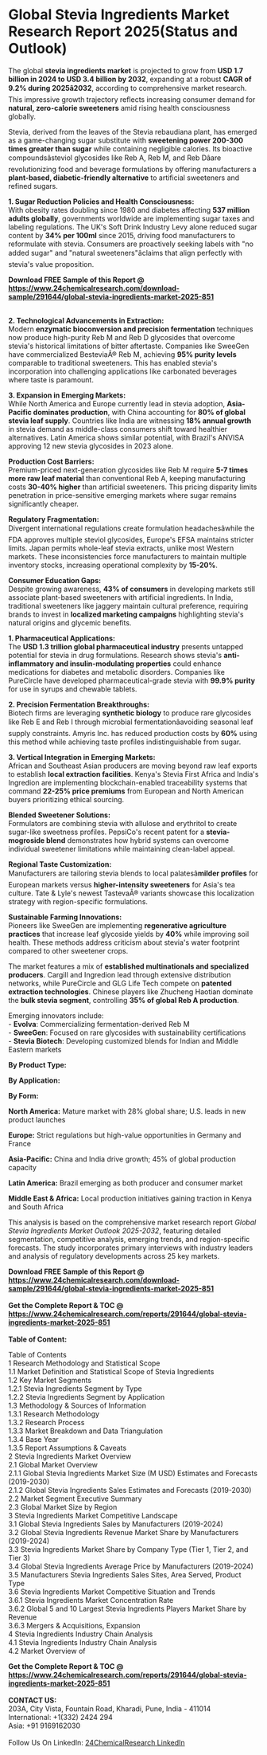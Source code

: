 <h1>Global Stevia Ingredients Market Research Report 2025(Status and Outlook)</h1><p>The global <strong>stevia ingredients market</strong> is projected to grow from <strong>USD 1.7 billion in 2024 to USD 3.4 billion by 2032</strong>, expanding at a robust <strong>CAGR of 9.2% during 2025â2032</strong>, according to comprehensive market research. This impressive growth trajectory reflects increasing consumer demand for <strong>natural, zero-calorie sweeteners</strong> amid rising health consciousness globally.</p><p>Stevia, derived from the leaves of the Stevia rebaudiana plant, has emerged as a game-changing sugar substitute with <strong>sweetening power 200-300 times greater than sugar</strong> while containing negligible calories. Its bioactive compoundsâsteviol glycosides like Reb A, Reb M, and Reb Dâare revolutionizing food and beverage formulations by offering manufacturers a <strong>plant-based, diabetic-friendly alternative</strong> to artificial sweeteners and refined sugars.</p><p><strong>1. Sugar Reduction Policies and Health Consciousness:</strong><br>
With obesity rates doubling since 1980 and diabetes affecting <strong>537 million adults globally</strong>, governments worldwide are implementing sugar taxes and labeling regulations. The UK's Soft Drink Industry Levy alone reduced sugar content by <strong>34% per 100ml</strong> since 2015, driving food manufacturers to reformulate with stevia. Consumers are proactively seeking labels with "no added sugar" and "natural sweeteners"âclaims that align perfectly with stevia's value proposition.</p><div><b>Download FREE Sample of this Report @ 
            <a href="https://www.24chemicalresearch.com/download-sample/291644/global-stevia-ingredients-market-2025-851">
            https://www.24chemicalresearch.com/download-sample/291644/global-stevia-ingredients-market-2025-851</a></b></div><br><p><strong>2. Technological Advancements in Extraction:</strong><br>
Modern <strong>enzymatic bioconversion and precision fermentation</strong> techniques now produce high-purity Reb M and Reb D glycosides that overcome stevia's historical limitations of bitter aftertaste. Companies like SweeGen have commercialized BesteviaÂ® Reb M, achieving <strong>95% purity levels</strong> comparable to traditional sweeteners. This has enabled stevia's incorporation into challenging applications like carbonated beverages where taste is paramount.</p><p><strong>3. Expansion in Emerging Markets:</strong><br>
While North America and Europe currently lead in stevia adoption, <strong>Asia-Pacific dominates production</strong>, with China accounting for <strong>80% of global stevia leaf supply</strong>. Countries like India are witnessing <strong>18% annual growth</strong> in stevia demand as middle-class consumers shift toward healthier alternatives. Latin America shows similar potential, with Brazil's ANVISA approving 12 new stevia glycosides in 2023 alone.</p><p><strong>Production Cost Barriers:</strong><br>
Premium-priced next-generation glycosides like Reb M require <strong>5-7 times more raw leaf material</strong> than conventional Reb A, keeping manufacturing costs <strong>30-40% higher</strong> than artificial sweeteners. This pricing disparity limits penetration in price-sensitive emerging markets where sugar remains significantly cheaper.</p><p><strong>Regulatory Fragmentation:</strong><br>
Divergent international regulations create formulation headachesâwhile the FDA approves multiple steviol glycosides, Europe's EFSA maintains stricter limits. Japan permits whole-leaf stevia extracts, unlike most Western markets. These inconsistencies force manufacturers to maintain multiple inventory stocks, increasing operational complexity by <strong>15-20%</strong>.</p><p><strong>Consumer Education Gaps:</strong><br>
Despite growing awareness, <strong>43% of consumers</strong> in developing markets still associate plant-based sweeteners with artificial ingredients. In India, traditional sweeteners like jaggery maintain cultural preference, requiring brands to invest in <strong>localized marketing campaigns</strong> highlighting stevia's natural origins and glycemic benefits.</p><p><strong>1. Pharmaceutical Applications:</strong><br>
The <strong>USD 1.3 trillion global pharmaceutical industry</strong> presents untapped potential for stevia in drug formulations. Research shows stevia's <strong>anti-inflammatory and insulin-modulating properties</strong> could enhance medications for diabetes and metabolic disorders. Companies like PureCircle have developed pharmaceutical-grade stevia with <strong>99.9% purity</strong> for use in syrups and chewable tablets.</p><p><strong>2. Precision Fermentation Breakthroughs:</strong><br>
Biotech firms are leveraging <strong>synthetic biology</strong> to produce rare glycosides like Reb E and Reb I through microbial fermentationâavoiding seasonal leaf supply constraints. Amyris Inc. has reduced production costs by <strong>60%</strong> using this method while achieving taste profiles indistinguishable from sugar.</p><p><strong>3. Vertical Integration in Emerging Markets:</strong><br>
African and Southeast Asian producers are moving beyond raw leaf exports to establish <strong>local extraction facilities</strong>. Kenya's Stevia First Africa and India's Ingredion are implementing blockchain-enabled traceability systems that command <strong>22-25% price premiums</strong> from European and North American buyers prioritizing ethical sourcing.</p><p><strong>Blended Sweetener Solutions:</strong><br>
Formulators are combining stevia with allulose and erythritol to create sugar-like sweetness profiles. PepsiCo's recent patent for a <strong>stevia-mogroside blend</strong> demonstrates how hybrid systems can overcome individual sweetener limitations while maintaining clean-label appeal.</p><p><strong>Regional Taste Customization:</strong><br>
Manufacturers are tailoring stevia blends to local palatesâ<strong>milder profiles</strong> for European markets versus <strong>higher-intensity sweeteners</strong> for Asia's tea culture. Tate &amp; Lyle's newest TastevaÂ® variants showcase this localization strategy with region-specific formulations.</p><p><strong>Sustainable Farming Innovations:</strong><br>
Pioneers like SweeGen are implementing <strong>regenerative agriculture practices</strong> that increase leaf glycoside yields by <strong>40%</strong> while improving soil health. These methods address criticism about stevia's water footprint compared to other sweetener crops.</p><p>The market features a mix of <strong>established multinationals and specialized producers</strong>. Cargill and Ingredion lead through extensive distribution networks, while PureCircle and GLG Life Tech compete on <strong>patented extraction technologies</strong>. Chinese players like Zhucheng Haotian dominate the <strong>bulk stevia segment</strong>, controlling <strong>35% of global Reb A production</strong>.</p><p>Emerging innovators include:<br>
- <strong>Evolva</strong>: Commercializing fermentation-derived Reb M<br>
- <strong>SweeGen</strong>: Focused on rare glycosides with sustainability certifications<br>
- <strong>Stevia Biotech</strong>: Developing customized blends for Indian and Middle Eastern markets</p><p><strong>By Product Type:</strong></p><p><strong>By Application:</strong></p><p><strong>By Form:</strong></p><p><strong>North America:</strong> Mature market with 28% global share; U.S. leads in new product launches</p><p><strong>Europe:</strong> Strict regulations but high-value opportunities in Germany and France</p><p><strong>Asia-Pacific:</strong> China and India drive growth; 45% of global production capacity</p><p><strong>Latin America:</strong> Brazil emerging as both producer and consumer market</p><p><strong>Middle East &amp; Africa:</strong> Local production initiatives gaining traction in Kenya and South Africa</p><p>This analysis is based on the comprehensive market research report <em>Global Stevia Ingredients Market Outlook 2025-2032</em>, featuring detailed segmentation, competitive analysis, emerging trends, and region-specific forecasts. The study incorporates primary interviews with industry leaders and analysis of regulatory developments across 25 key markets.</p><div><b>Download FREE Sample of this Report @ 
            <a href="https://www.24chemicalresearch.com/download-sample/291644/global-stevia-ingredients-market-2025-851">
            https://www.24chemicalresearch.com/download-sample/291644/global-stevia-ingredients-market-2025-851</a></b></div><br><div><b>Get the Complete Report & TOC @ 
            <a href="https://www.24chemicalresearch.com/reports/291644/global-stevia-ingredients-market-2025-851">
            https://www.24chemicalresearch.com/reports/291644/global-stevia-ingredients-market-2025-851</a></b></div><br>
            <b>Table of Content:</b><p>Table of Contents<br />
1 Research Methodology and Statistical Scope<br />
1.1 Market Definition and Statistical Scope of Stevia Ingredients<br />
1.2 Key Market Segments<br />
1.2.1 Stevia Ingredients Segment by Type<br />
1.2.2 Stevia Ingredients Segment by Application<br />
1.3 Methodology & Sources of Information<br />
1.3.1 Research Methodology<br />
1.3.2 Research Process<br />
1.3.3 Market Breakdown and Data Triangulation<br />
1.3.4 Base Year<br />
1.3.5 Report Assumptions & Caveats<br />
2 Stevia Ingredients Market Overview<br />
2.1 Global Market Overview<br />
2.1.1 Global Stevia Ingredients Market Size (M USD) Estimates and Forecasts (2019-2030)<br />
2.1.2 Global Stevia Ingredients Sales Estimates and Forecasts (2019-2030)<br />
2.2 Market Segment Executive Summary<br />
2.3 Global Market Size by Region<br />
3 Stevia Ingredients Market Competitive Landscape<br />
3.1 Global Stevia Ingredients Sales by Manufacturers (2019-2024)<br />
3.2 Global Stevia Ingredients Revenue Market Share by Manufacturers (2019-2024)<br />
3.3 Stevia Ingredients Market Share by Company Type (Tier 1, Tier 2, and Tier 3)<br />
3.4 Global Stevia Ingredients Average Price by Manufacturers (2019-2024)<br />
3.5 Manufacturers Stevia Ingredients Sales Sites, Area Served, Product Type<br />
3.6 Stevia Ingredients Market Competitive Situation and Trends<br />
3.6.1 Stevia Ingredients Market Concentration Rate<br />
3.6.2 Global 5 and 10 Largest Stevia Ingredients Players Market Share by Revenue<br />
3.6.3 Mergers & Acquisitions, Expansion<br />
4 Stevia Ingredients Industry Chain Analysis<br />
4.1 Stevia Ingredients Industry Chain Analysis<br />
4.2 Market Overview of</p><div><b>Get the Complete Report & TOC @ 
            <a href="https://www.24chemicalresearch.com/reports/291644/global-stevia-ingredients-market-2025-851">
            https://www.24chemicalresearch.com/reports/291644/global-stevia-ingredients-market-2025-851</a></b></div><br><b>CONTACT US:</b><br>
            203A, City Vista, Fountain Road, Kharadi, Pune, India - 411014<br>
            International: +1(332) 2424 294<br>
            Asia: +91 9169162030 <br><br>
            Follow Us On LinkedIn: <a href="https://www.linkedin.com/company/24chemicalresearch/">24ChemicalResearch LinkedIn</a>